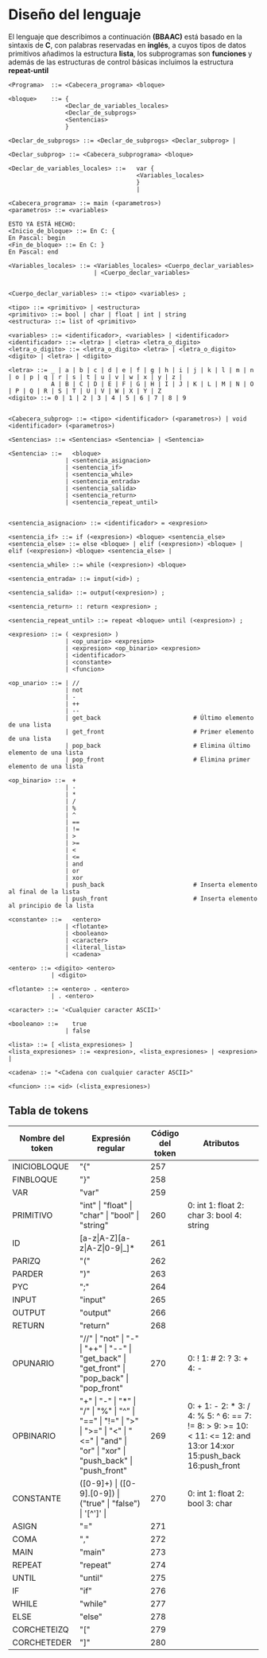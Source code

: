 # Diseño del lenguaje
El lenguaje que describimos a continuación **(BBAAC)** está basado en la sintaxis de **C**, con palabras reservadas en **inglés**, a cuyos tipos de datos primitivos añadimos la estructura **lista**, los subprogramas son **funciones** y además de las estructuras de control básicas incluimos la estructura **repeat-until**


```BNF
<Programa>  ::= <Cabecera_programa> <bloque>

<bloque>    ::= {
                <Declar_de_variables_locales>
                <Declar_de_subprogs>
                <Sentencias>
                }

<Declar_de_subprogs> ::= <Declar_de_subprogs> <Declar_subprog> |

<Declar_subprog> ::= <Cabecera_subprograma> <bloque>

<Declar_de_variables_locales> ::=   var {
                                    <Variables_locales>
                                    }
                                    |

<Cabecera_programa> ::= main (<parametros>)
<parametros> ::= <variables> 

ESTO YA ESTÁ HECHO:
<Inicio_de_bloque> ::= En C: {
En Pascal: begin
<Fin_de_bloque> ::= En C: }
En Pascal: end

<Variables_locales> ::= <Variables_locales> <Cuerpo_declar_variables>
                        | <Cuerpo_declar_variables>


<Cuerpo_declar_variables> ::= <tipo> <variables> ;

<tipo> ::= <primitivo> | <estructura>
<primitivo> ::= bool | char | float | int | string
<estructura> ::= list of <primitivo>

<variables> ::= <identificador>, <variables> | <identificador>
<identificador> ::= <letra> | <letra> <letra_o_digito>
<letra_o_digito> ::= <letra_o_digito> <letra> | <letra_o_digito> <digito> | <letra> | <digito>

<letra> ::= _ | a | b | c | d | e | f | g | h | i | j | k | l | m | n | o | p | q | r | s | t | u | v | w | x | y | z |
            A | B | C | D | E | F | G | H | I | J | K | L | M | N | O | P | Q | R | S | T | U | V | W | X | Y | Z
<digito> ::= 0 | 1 | 2 | 3 | 4 | 5 | 6 | 7 | 8 | 9


<Cabecera_subprog> ::= <tipo> <identificador> (<parametros>) | void <identificador> (<parametros>)

<Sentencias> ::= <Sentencias> <Sentencia> | <Sentencia>

<Sentencia> ::=   <bloque>
                | <sentencia_asignacion>
                | <sentencia_if>
                | <sentencia_while>
                | <sentencia_entrada>
                | <sentencia_salida>
                | <sentencia_return>
                | <sentencia_repeat_until>


<sentencia_asignacion> ::= <identificador> = <expresion>

<sentencia_if> ::= if (<expresion>) <bloque> <sentencia_else>
<sentencia_else> ::= else <bloque> | elif (<expresion>) <bloque> | elif (<expresion>) <bloque> <sentencia_else> |

<sentencia_while> ::= while (<expresion>) <bloque>

<sentencia_entrada> ::= input(<id>) ;

<sentencia_salida> ::= output(<expresion>) ;

<sentencia_return> :: return <expresion> ;

<sentencia_repeat_until> ::= repeat <bloque> until (<expresion>) ;

<expresion> ::= ( <expresion> )
                | <op_unario> <expresion>
                | <expresion> <op_binario> <expresion>
                | <identificador>
                | <constante>
                | <funcion>

<op_unario> ::= | //
                | not
                | -
                | ++
                | --
                | get_back                          # Último elemento de una lista
                | get_front                         # Primer elemento de una lista
                | pop_back                          # Elimina último elemento de una lista
                | pop_front                         # Elimina primer elemento de una lista

<op_binario> ::=  +
                | -
                | *
                | /
                | %
                | ^
                | ==
                | !=
                | >
                | >=
                | <
                | <=
                | and
                | or
                | xor
                | push_back                         # Inserta elemento al final de la lista
                | push_front                        # Inserta elemento al principio de la lista

<constante> ::=   <entero>
                | <flotante>
                | <booleano>
                | <caracter>
                | <literal_lista>
                | <cadena>

<entero> ::= <digito> <entero>
            | <digito>

<flotante> ::= <entero> . <entero>
            | . <entero>

<caracter> ::= '<Cualquier caracter ASCII>'

<booleano> ::=    true
                | false

<lista> ::= [ <lista_expresiones> ]
<lista_expresiones> ::= <expresion>, <lista_expresiones> | <expresion> |

<cadena> ::= "<Cadena con cualquier caracter ASCII>"

<funcion> ::= <id> (<lista_expresiones>)

```


## Tabla de tokens

| Nombre del token | Expresión regular | Código del token | Atributos |
|------------------|-------------------------------------------------|------------------|---------------------------------------------------------|
| INICIOBLOQUE  | "{" | 257 | |
| FINBLOQUE  | "}" | 258 | |
| VAR      | "var" | 259 | |
| PRIMITIVO | "int" \| "float" \| "char" \| "bool" \| "string" | 260 | 0: int 1: float 2: char 3: bool 4: string|
| ID         | [a-z\|A-Z][a-z\|A-Z\|0-9\|_]* | 261 | |
| PARIZQ     | "(" | 262 | |
| PARDER     | ")" | 263 | |
| PYC        | ";" | 264 | |
| INPUT        | "input" | 265 | |
| OUTPUT       | "output" | 266 | |
| RETURN     | "return" | 268 | |
| OPUNARIO   | "//" \| "not" \| "-" \| "++" \| "--" \| "get_back"  \| "get_front"  \| "pop_back"  \| "pop_front" | 270 | 0: ! 1: # 2: ? 3: + 4: - | TODO
| OPBINARIO      | "+" \| "-" \| "*" \| "/" \| "%" \| "^" \| "==" \| "!=" \| ">" \| ">=" \| "<" \| "<=" \| "and" \| "or" \| "xor" \| "push_back" \| "push_front" | 269 | 0: + 1: - 2: * 3: / 4: % 5: ^ 6: == 7: != 8: > 9: >= 10: < 11: <= 12: and 13:or 14:xor 15:push_back 16:push_front | 
| CONSTANTE      | ([0-9]+) \| ([0-9]\.[0-9]) \| ("true" \| "false") \| \'[^\']\' \|  | 270 | 0: int 1: float 2: bool 3: char |
| ASIGN      | "=" | 271 | |
| COMA       | "," | 272 | |
| MAIN       | "main" | 273 | |
| REPEAT         | "repeat" | 274 | |
| UNTIL      | "until" | 275 | |
| IF         | "if" | 276 | |
| WHILE      | "while" | 277 | |
| ELSE       | "else" | 278 | |
| CORCHETEIZQ     | "[" | 279 | |
| CORCHETEDER     | "]" | 280 | |
